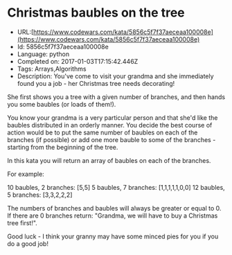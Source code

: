 # Christmas baubles on the tree

 - URL:[https://www.codewars.com/kata/5856c5f7f37aeceaa100008e](https://www.codewars.com/kata/5856c5f7f37aeceaa100008e)
 - Id: 5856c5f7f37aeceaa100008e
 - Language: python
 - Completed on: 2017-01-03T17:15:42.446Z
 - Tags: Arrays,Algorithms
 - Description:
You've come to visit your grandma and she immediately found you a job - her Christmas tree needs decorating!

She first shows you a tree with a given number of branches, and then hands you some baubles (or loads of them!).

You know your grandma is a very particular person and that she'd like the baubles distributed in an orderly manner. You decide the best course of action would be to put the same number of baubles on each of the branches (if possible) or add one more bauble to some of the branches - starting from the beginning of the tree. 

In this kata you will return an array of baubles on each of the branches.

For example: 

10 baubles, 2 branches: [5,5]
5 baubles, 7 branches: [1,1,1,1,1,0,0]
12 baubles, 5 branches: [3,3,2,2,2]

The numbers of branches and baubles will always be greater or equal to 0.
If there are 0 branches return: "Grandma, we will have to buy a Christmas tree first!".

Good luck - I think your granny may have some minced pies for you if you do a good job!



